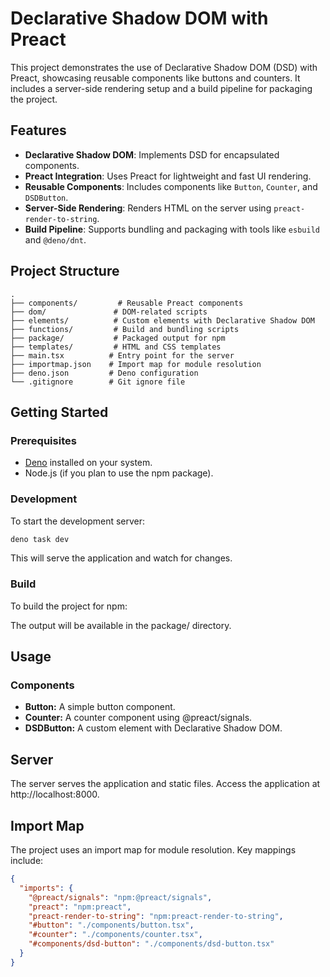 # Declarative Shadow DOM with Preact

This project demonstrates the use of Declarative Shadow DOM (DSD) with Preact, showcasing reusable components like buttons and counters. It includes a server-side rendering setup and a build pipeline for packaging the project.

## Features

- **Declarative Shadow DOM**: Implements DSD for encapsulated components.
- **Preact Integration**: Uses Preact for lightweight and fast UI rendering.
- **Reusable Components**: Includes components like `Button`, `Counter`, and `DSDButton`.
- **Server-Side Rendering**: Renders HTML on the server using `preact-render-to-string`.
- **Build Pipeline**: Supports bundling and packaging with tools like `esbuild` and `@deno/dnt`.

## Project Structure

```
.
├── components/         # Reusable Preact components
├── dom/               # DOM-related scripts
├── elements/          # Custom elements with Declarative Shadow DOM
├── functions/         # Build and bundling scripts
├── package/           # Packaged output for npm
├── templates/         # HTML and CSS templates
├── main.tsx          # Entry point for the server
├── importmap.json    # Import map for module resolution
├── deno.json         # Deno configuration
└── .gitignore        # Git ignore file
```

## Getting Started

### Prerequisites

- [Deno](https://deno.land/) installed on your system.
- Node.js (if you plan to use the npm package).

### Development

To start the development server:

```sh
deno task dev
```

This will serve the application and watch for changes.

### Build
To build the project for npm:

The output will be available in the package/ directory.

## Usage

### Components

- **Button:** A simple button component.
- **Counter:** A counter component using @preact/signals.
- **DSDButton:** A custom element with Declarative Shadow DOM.

## Server
The server serves the application and static files. Access the application at http://localhost:8000.

## Import Map
The project uses an import map for module resolution. Key mappings include:
```json
{
  "imports": {
    "@preact/signals": "npm:@preact/signals",
    "preact": "npm:preact",
    "preact-render-to-string": "npm:preact-render-to-string",
    "#button": "./components/button.tsx",
    "#counter": "./components/counter.tsx",
    "#components/dsd-button": "./components/dsd-button.tsx"
  }
}
```
